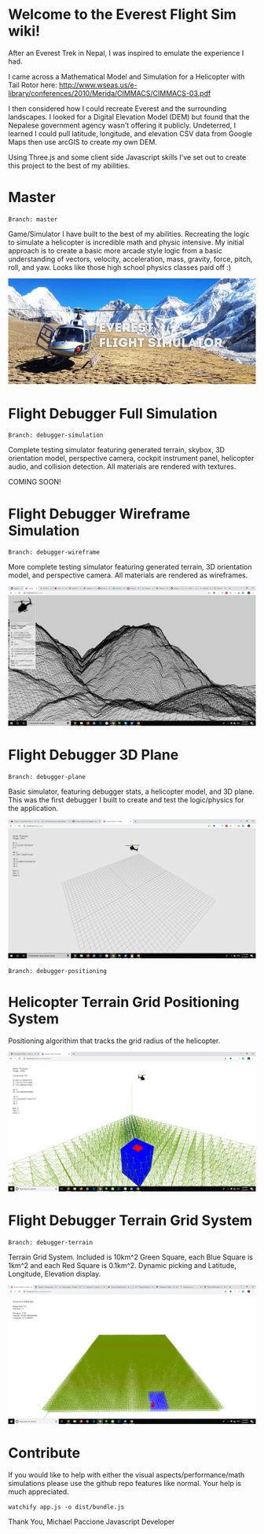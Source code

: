 ﻿# Welcome to the Everest Flight Sim wiki!

After an Everest Trek in Nepal, I was inspired to emulate the experience I had. 

I came across a Mathematical Model and Simulation for a Helicopter with Tail Rotor here: http://www.wseas.us/e-library/conferences/2010/Merida/CIMMACS/CIMMACS-03.pdf

I then considered how I could recreate Everest and the surrounding landscapes. I looked for a Digital Elevation Model (DEM) but found that the Nepalese government agency wasn't offering it publicly. Undeterred, I learned I could pull latitude, longitude, and elevation CSV data from Google Maps then use arcGIS to create my own DEM.

Using Three.js and some client side Javascript skills I've set out to create this project to the best of my abilities.

# Master

```
Branch: master
```

Game/Simulator I have built to the best of my abilities. Recreating the logic to simulate a helicopter is incredible math and physic intensive. My initial approach is to create a basic more arcade style logic from a basic understanding of vectors, velocity, acceleration, mass, gravity, force, pitch, roll, and yaw. Looks like those high school physics classes paid off :)

![Everest Flight Simulator](https://github.com/mpaccione/everest_flight_sim/blob/master/client/master-preview.jpg?raw=true)

# Flight Debugger Full Simulation

```
Branch: debugger-simulation
```

Complete testing simulator featuring generated terrain, skybox, 3D orientation model, perspective camera, cockpit instrument panel, helicopter audio, and collision detection. All materials are rendered with textures.

COMING SOON!

# Flight Debugger Wireframe Simulation

```
Branch: debugger-wireframe
```

More complete testing simulator featuring generated terrain, 3D orientation model, and perspective camera. All materials are rendered as wireframes.
 
![Flight Debugger Simulation Preview Image](https://github.com/mpaccione/everest_flight_sim/blob/debugger-wireframe/flight-debugger-simulation-preview.png?raw=true)

# Flight Debugger 3D Plane

```
Branch: debugger-plane
```

Basic simulator, featuring debugger stats, a helicopter model, and 3D plane. This was the first debugger I built to create and test the logic/physics for the application.

![Flight Debugger Wireframe Preview Image](https://github.com/mpaccione/everest_flight_sim/blob/debugger-plane/flight-debugger-wireframe-preview.png?raw=true)


```
Branch: debugger-positioning
```

# Helicopter Terrain Grid Positioning System

Positioning algorithim that tracks the grid radius of the helicopter.

![Flight Debugger Positioning Preview Image](https://github.com/mpaccione/everest_flight_sim/blob/debugger-positioning/flight-debugger-positioning-preview.jpg?raw=true)

# Flight Debugger Terrain Grid System

```
Branch: debugger-terrain
```

Terrain Grid System. Included is 10km^2 Green Square, each Blue Square is 1km^2 and each Red Square is 0.1km^2. Dynamic picking and Latitude, Longitude, Elevation display.

![Flight Debugger Terrain Preview Image](https://github.com/mpaccione/everest_flight_sim/blob/debugger-terrain/flight-debugger-terrain-preview.jpg?raw=true)

# Contribute

If you would like to help with either the visual aspects/performance/math simulations please use the github repo features like normal. Your help is much appreciated.

```
watchify app.js -o dist/bundle.js
```

Thank You,
Michael Paccione
Javascript Developer
